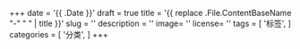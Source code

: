 +++
date = '{{ .Date }}'
draft = true
title = '{{ replace .File.ContentBaseName "-" " " | title }}'
slug = ''
description = ''
image= ''
license= ''
tags = [
    '标签',
]
categories = [
    '分类',
]
+++
